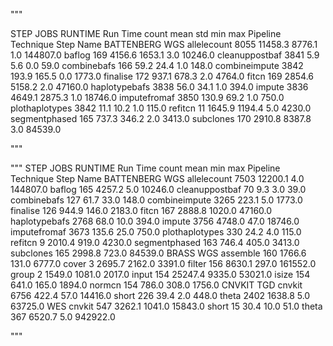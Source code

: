 """

STEP JOBS RUNTIME
                                    Run Time
                                       count     mean     std  min       max
Pipeline   Technique Step Name
BATTENBERG WGS       allelecount        8055  11458.3  8776.1  1.0  144807.0
                     baflog              169   4156.6  1653.1  3.0   10246.0
                     cleanuppostbaf     3841      5.9     5.6  0.0      59.0
                     combinebafs         166     59.2    24.4  1.0     148.0
                     combineimpute      3842    193.9   165.5  0.0    1773.0
                     finalise            172    937.1   678.3  2.0    4764.0
                     fitcn               169   2854.6  5158.2  2.0   47160.0
                     haplotypebafs      3838     56.0    34.1  1.0     394.0
                     impute             3836   4649.1  2875.3  1.0   18746.0
                     imputefromaf       3850    130.9    69.2  1.0     750.0
                     plothaplotypes     3842     11.1    10.2  1.0     115.0
                     refitcn              11   1645.9  1194.4  5.0    4230.0
                     segmentphased       165    737.3   346.2  2.0    3413.0
                     subclones           170   2910.8  8387.8  3.0   84539.0

"""


"""
STEP JOBS RUNTIME
                                    Run Time
                                       count     mean     min       max
Pipeline   Technique Step Name
BATTENBERG WGS       allelecount        7503  12200.1     4.0  144807.0
                     baflog              165   4257.2     5.0   10246.0
                     cleanuppostbaf       70      9.3     3.0      39.0
                     combinebafs         127     61.7    33.0     148.0
                     combineimpute      3265    223.1     5.0    1773.0
                     finalise            126    944.9   146.0    2183.0
                     fitcn               167   2888.8  1020.0   47160.0
                     haplotypebafs      2768     68.0    10.0     394.0
                     impute             3756   4748.0    47.0   18746.0
                     imputefromaf       3673    135.6    25.0     750.0
                     plothaplotypes      330     24.2     4.0     115.0
                     refitcn               9   2010.4   919.0    4230.0
                     segmentphased       163    746.4   405.0    3413.0
                     subclones           165   2998.8   723.0   84539.0
BRASS      WGS       assemble            160   1766.6   131.0    6777.0
                     cover                 3   2695.7  2162.0    3391.0
                     filter              156   8630.1   297.0  161552.0
                     group                 2   1549.0  1081.0    2017.0
                     input               154  25247.4  9335.0   53021.0
                     isize               154    641.0   165.0    1894.0
                     normcn              154    786.0   308.0    1756.0
CNVKIT     TGD       cnvkit             6756    422.4    57.0   14416.0
                     short               226     39.4     2.0     448.0
                     theta              2402   1638.8     5.0   63725.0
           WES       cnvkit              547   3262.1  1041.0   15843.0
                     short                15     30.4    10.0      51.0
                     theta               367   6520.7     5.0  942922.0

"""

